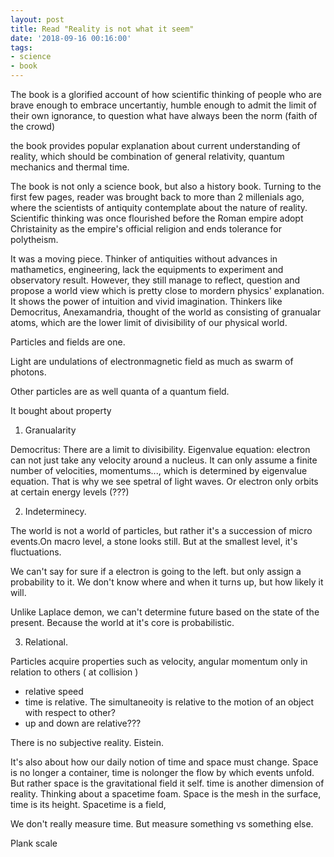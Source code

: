 ```yaml
---
layout: post
title: Read "Reality is not what it seem"
date: '2018-09-16 00:16:00'
tags:
- science
- book
---
```


The book is a glorified account of how scientific thinking of people who are brave enough to embrace uncertantiy, humble enough to admit the limit of their own ignorance, to question what have always been the norm (faith of the crowd)

the book provides popular explanation about current understanding of reality, which should be combination of general relativity, quantum mechanics and thermal time. 

The book is not only a science book, but also a history book. Turning to the first few pages, reader was brought back to more than 2 millenials ago, where the scientists of antiquity contemplate about the nature of reality. Scientific thinking was once flourished before the Roman empire adopt Christainity as the empire's official religion and ends tolerance for polytheism. 

It was a moving piece. Thinker of antiquities without advances in mathametics, engineering, lack the equipments to experiment and observatory result. However, they still manage to reflect, question and propose a world view which is pretty close to mordern physics' explanation. It shows the power of intuition and vivid imagination. Thinkers like Democritus, Anexamandria, thought of the world as consisting of granualar atoms, which are the lower limit of divisibility of our physical world.


Particles and fields are one. 

Light are undulations of electronmagnetic field as much as swarm of photons.

Other particles are as well quanta of a quantum field.

It bought about property
1.  Granualarity

Democritus: There are a limit to divisibility.
Eigenvalue equation: electron can not just take any velocity around a nucleus. It can only assume a finite number of velocities, momentums..., which is determined by eigenvalue equation. That is why we see spetral of light waves. Or electron only orbits at certain energy levels (???) 

2.	Indeterminecy.

The world is not a world of particles, but rather it's a succession of micro events.On macro level, a stone looks still. But at the smallest level, it's fluctuations.

We can't say for sure if a electron is going to the left. but only assign a probability to it. We don't know where and when it turns up, but how likely it will. 

Unlike Laplace demon, we can't determine future based on the state of the present. Because the world at it's core is probabilistic.  

3.	Relational.

Particles acquire properties such as velocity, angular momentum only in relation to others ( at collision )

- relative speed
- time is relative. The simultaneoity is relative to the motion of an object with respect to other?
- up and down are relative???

There is no subjective reality. Eistein. 




It's also about how our daily notion of time and space must change. Space is no longer a container, time is nolonger the flow by which events unfold. But rather space is the gravitational field it self. time is another dimension of reality. Thinking about a spacetime foam. Space is the mesh in the surface, time is its height. Spacetime is a field, 

We don't really measure time. But measure something vs something else.

Plank scale